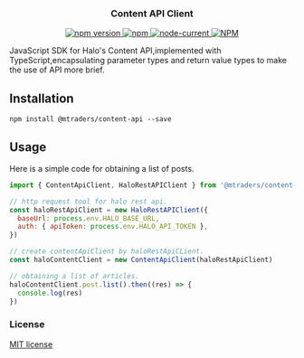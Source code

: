 <h3 align="center">Content API Client</h3>

<p align="center">
  <a href="https://www.npmjs.com/package/@mtraders/content-api">
    <img src="https://img.shields.io/npm/v/@mtraders/content-api.svg" alt="npm version"/>
  </a>
  <a href="https://www.npmjs.com/package/@mtraders/content-api">
      <img alt="npm" src="https://img.shields.io/npm/dm/@mtraders/content-api" alt="Downloads"/>
  </a>
  <a href="https://github.com/mtraders/js-sdk/blob/master/packages/content-api/package.json">
      <img alt="node-current" src="https://img.shields.io/node/v/@mtraders/content-api?color=blue">
  </a>
  <a href="https://github.com/mtraders/js-sdk/blob/master/LICENSE">
    <img alt="NPM" src="https://img.shields.io/npm/l/@mtraders/content-api" alt="LICENSE">
  </a>
</p>

<p>JavaScript SDK for Halo's Content API,implemented with TypeScript,encapsulating parameter types and return value types to make the use of API more brief.</p>

## Installation

```shell
npm install @mtraders/content-api --save
```

## Usage

Here is a simple code for obtaining a list of posts.

```javascript
import { ContentApiClient, HaloRestAPIClient } from '@mtraders/content-api'

// http request tool for halo rest api.
const haloRestApiClient = new HaloRestAPIClient({
  baseUrl: process.env.HALO_BASE_URL,
  auth: { apiToken: process.env.HALO_API_TOKEN },
})

// create contentApiClient by haloRestApiCLient.
const haloContentClient = new ContentApiClient(haloRestApiClient)

// obtaining a list of articles.
haloContentClient.post.list().then((res) => {
  console.log(res)
})
```

### License

[MIT license](../../LICENSE)
